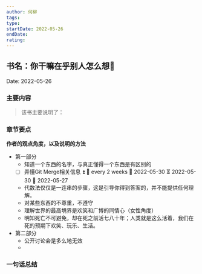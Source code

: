 ```yaml
---
author: 何柳
tags: 
type:
startDate: 2022-05-26
endDate:
rating: 
---
```


## 书名：你干嘛在乎别人怎么想📖
 
Date: 2022-05-26 

### 主要内容
> 该书主要说明了：







### 章节要点
**作者的观点角度，以及说明的方法**
- 第一部分
	- 知道一个东西的名字，与真正懂得一个东西是有区别的
	- [ ] 弄懂Git Merge相关信息 ⏫ 🔁 every 2 weeks 🛫 2022-05-30 ⏳ 2022-05-30 📅 2022-05-27
	- 代数法仅仅是一连串的步骤，这是引导你得到答案的，并不能提供任何理解。
	- 对某些东西的不尊重，不遵守
	- 理解世界的最高境界是欢笑和广博的同情心（女性角度）
	- 明知死亡不可避免，却在死之前活七八十年；人类就是这么活着，我们在死的预期下欢笑、玩乐、生活。
- 第二部分
	- 公开讨论会是多么地无效
	- 








### 一句话总结



